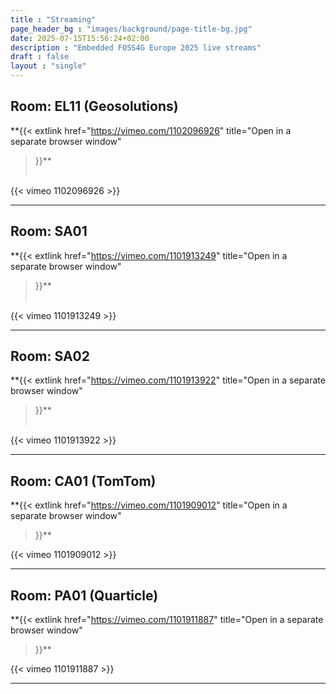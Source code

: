 ```yaml
---
title : "Streaming"
page_header_bg : "images/background/page-title-bg.jpg"
date: 2025-07-15T15:56:24+02:00
description : "Embedded FOSS4G Europe 2025 live streams"
draft : false
layout : "single"
---
```



## Room: EL11 (Geosolutions)

**{{<
    extlink href="https://vimeo.com/1102096926"
    title="Open in a separate browser window"
>}}**
<br><br>

{{< vimeo 1102096926 >}}

---

## Room: SA01

**{{<
    extlink href="https://vimeo.com/1101913249"
    title="Open in a separate browser window"
>}}**
<br><br>

{{< vimeo 1101913249 >}}

---

## Room: SA02

**{{<
    extlink href="https://vimeo.com/1101913922"
    title="Open in a separate browser window"
>}}**
<br><br>

{{< vimeo 1101913922 >}}

---

## Room: CA01 (TomTom)

**{{<
    extlink href="https://vimeo.com/1101909012"
    title="Open in a separate browser window"
>}}**

{{< vimeo 1101909012 >}}

---

## Room: PA01 (Quarticle)

**{{<
    extlink href="https://vimeo.com/1101911887"
    title="Open in a separate browser window"
>}}**

{{< vimeo 1101911887 >}}

---
